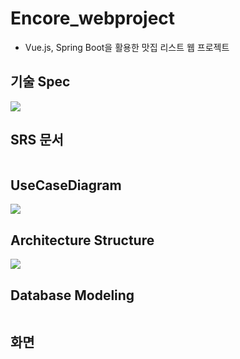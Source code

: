 # Encore_webproject
 - Vue.js, Spring Boot을 활용한 맛집 리스트 웹 프로젝트

## 기술 Spec
<img src="https://user-images.githubusercontent.com/55942011/100713516-c3cf1800-33f7-11eb-94db-d1b48a42ff94.png">

## SRS 문서
<img src="">

## UseCaseDiagram
<img src="https://user-images.githubusercontent.com/55942011/100713237-53c09200-33f7-11eb-9a69-9129e5f1cdce.png">

## Architecture Structure
<img src="https://user-images.githubusercontent.com/55942011/100713225-4d321a80-33f7-11eb-8cdc-09d603f404de.png">

## Database Modeling
<img src="">

## 화면
<img src="">
